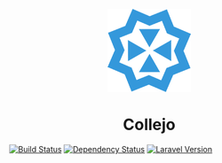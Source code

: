 
<p align="center">
    <img src="https://raw.githubusercontent.com/codebreez/collejo-app/master/src/resources/assets/images/collejo_mid.png?raw=true" alt="Collejo"/>
    <h1 align="center">Collejo</h1>
</p>

[![Build Status](https://travis-ci.org/astroanu/collejo-workbench.svg?branch=L55)](https://travis-ci.org/astroanu/collejo-workbench)
[![Dependency Status](https://dependencyci.com/github/astroanu/collejo-workbench/badge)](https://dependencyci.com/github/astroanu/collejo-workbench)
[![Laravel Version](https://img.shields.io/badge/Laravel-5.5.*-brightgreen.svg?maxAge=600)]()
